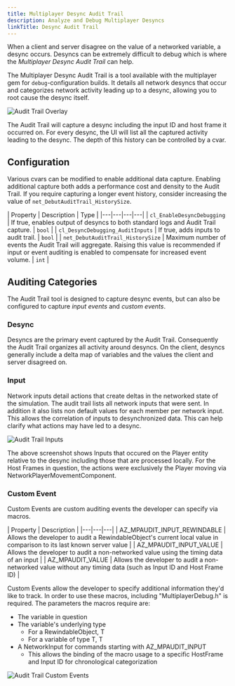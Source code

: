 ```yaml
---
title: Multiplayer Desync Audit Trail
description: Analyze and Debug Multiplayer Desyncs
linkTitle: Desync Audit Trail
---
```


When a client and server disagree on the value of a networked variable, a desync occurs. Desyncs can be extremely difficult to debug which is where the *Multiplayer Desync Audit Trail* can help.

The Multiplayer Desync Audit Trail is a tool available with the multiplayer gem for `debug`-configuration builds. It details all network desyncs that occur and categorizes network activity leading up to a desync, allowing you to root cause the desync itself.

![Audit Trail Overlay](/images/user-guide/gems/reference/multiplayer/audit_trail_default.png)

The Audit Trail will capture a desync including the input ID and host frame it occurred on. For every desync, the UI will list all the captured activity leading to the desync. The depth of this history can be controlled by a cvar.

## Configuration

Various cvars can be modified to enable additional data capture. Enabling additional capture both adds a performance cost and density to the Audit Trail. If you require capturing a longer event history, consider increasing the value of `net_DebutAuditTrail_HistorySize`.

| Property | Description | Type |
|---|---|---|---|
| `cl_EnableDesyncDebugging` | If true, enables output of desyncs to both standard logs and Audit Trail capture. | `bool` |
| `cl_DesyncDebugging_AuditInputs` | If true, adds inputs to audit trail. | `bool` |
| `net_DebutAuditTrail_HistorySize` | Maximum number of events the Audit Trail will aggregate. Raising this value is recommended if input or event auditing is enabled to compensate for increased event volume. | `int` |

## Auditing Categories

The Audit Trail tool is designed to capture desync events, but can also be configured to capture *input events* and *custom events*.

### Desync

Desyncs are the primary event captured by the Audit Trail. Consequently the Audit Trail organizes all activity around desyncs. On the client, desyncs generally include a delta map of variables and the values the client and server disagreed on. 

### Input

Network inputs detail actions that create deltas in the networked state of the simulation. The audit trail lists all network inputs that were sent. In addition it also lists non default values for each member per network input. This allows the correlation of inputs to desynchronized data. This can help clarify what actions may have led to a desync.

![Audit Trail Inputs](/images/user-guide/gems/reference/multiplayer/audit_trail_input.png)

The above screenshot shows Inputs that occured on the Player entity relative to the desync including those that are processed locally. For the Host Frames in question, the actions were exclusively the Player moving via NetworkPlayerMovementComponent.

### Custom Event

Custom Events are custom auditing events the developer can specify via macros.

| Property | Description |
|---|---|---|
| AZ_MPAUDIT_INPUT_REWINDABLE | Allows the developer to audit a RewindableObject's current local value in comparison to its last known server value |
| AZ_MPAUDIT_INPUT_VALUE | Allows the developer to audit a non-networked value using the timing data of an input |
| AZ_MPAUDIT_VALUE | Allows the developer to audit a non-networked value without any timing data (such as Input ID and Host Frame ID) |

Custom Events allow the developer to specify additional information they'd like to track. In order to use these macros, including "MultiplayerDebug.h" is required. The parameters the macros require are:
* The variable in question
* The variable's underlying type
    * For a RewindableObject<T>, T
    * For a variable of type T, T
* A NetworkInput for commands starting with AZ_MPAUDIT_INPUT
    * This allows the binding of the macro usage to a specific HostFrame and Input ID for chronological categorization

![Audit Trail Custom Events](/images/user-guide/gems/reference/multiplayer/audit_trail_event.png)